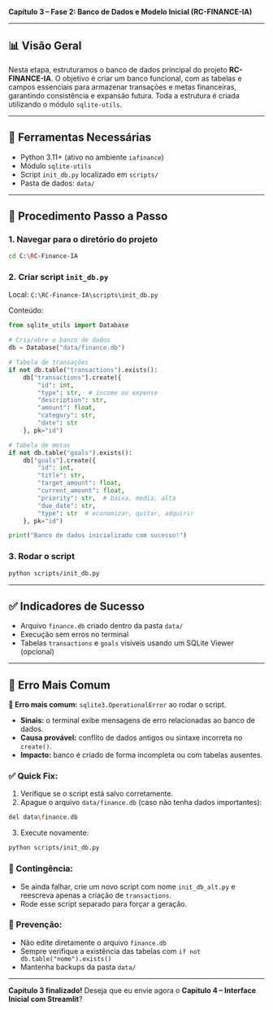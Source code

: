 **Capítulo 3 – Fase 2: Banco de Dados e Modelo Inicial (RC-FINANCE-IA)**

---

## 📊 Visão Geral

Nesta etapa, estruturamos o banco de dados principal do projeto **RC-FINANCE-IA**. O objetivo é criar um banco funcional, com as tabelas e campos essenciais para armazenar transações e metas financeiras, garantindo consistência e expansão futura. Toda a estrutura é criada utilizando o módulo `sqlite-utils`.

---

## 🔧 Ferramentas Necessárias

- Python 3.11+ (ativo no ambiente `iafinance`)
- Módulo `sqlite-utils`
- Script `init_db.py` localizado em `scripts/`
- Pasta de dados: `data/`

---

## 📅 Procedimento Passo a Passo

### 1. Navegar para o diretório do projeto

```bash
cd C:\RC-Finance-IA
```

### 2. Criar script `init_db.py`

Local: `C:\RC-Finance-IA\scripts\init_db.py`

Conteúdo:

```python
from sqlite_utils import Database

# Cria/abre o banco de dados
db = Database("data/finance.db")

# Tabela de transações
if not db.table("transactions").exists():
    db["transactions"].create({
        "id": int,
        "type": str,  # income ou expense
        "description": str,
        "amount": float,
        "category": str,
        "date": str
    }, pk="id")

# Tabela de metas
if not db.table("goals").exists():
    db["goals"].create({
        "id": int,
        "title": str,
        "target_amount": float,
        "current_amount": float,
        "priority": str,  # baixa, media, alta
        "due_date": str,
        "type": str  # economizar, quitar, adquirir
    }, pk="id")

print("Banco de dados inicializado com sucesso!")
```

### 3. Rodar o script

```bash
python scripts/init_db.py
```

---

## ✅ Indicadores de Sucesso

- Arquivo `finance.db` criado dentro da pasta `data/`
- Execução sem erros no terminal
- Tabelas `transactions` e `goals` visíveis usando um SQLite Viewer (opcional)

---

## 🚫 Erro Mais Comum

**🛑 Erro mais comum:** `sqlite3.OperationalError` ao rodar o script.

- **Sinais:** o terminal exibe mensagens de erro relacionadas ao banco de dados.
- **Causa provável:** conflito de dados antigos ou sintaxe incorreta no `create()`.
- **Impacto:** banco é criado de forma incompleta ou com tabelas ausentes.

### ✅ Quick Fix:

1. Verifique se o script está salvo corretamente.
2. Apague o arquivo `data/finance.db` (caso não tenha dados importantes):

```bash
del data\finance.db
```

3. Execute novamente:

```bash
python scripts/init_db.py
```

### 🔁 Contingência:

- Se ainda falhar, crie um novo script com nome `init_db_alt.py` e reescreva apenas a criação de `transactions`.
- Rode esse script separado para forçar a geração.

### 🔐 Prevenção:

- Não edite diretamente o arquivo `finance.db`
- Sempre verifique a existência das tabelas com `if not db.table("nome").exists()`
- Mantenha backups da pasta `data/`

---

**Capítulo 3 finalizado!** Deseja que eu envie agora o **Capítulo 4 – Interface Inicial com Streamlit**?

